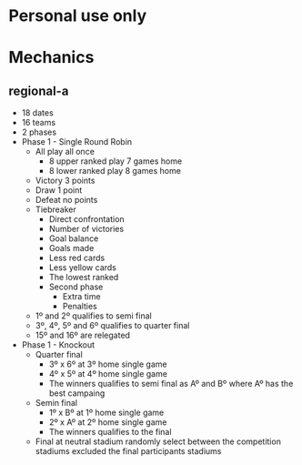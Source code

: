# Personal use only

# Mechanics

## regional-a
- 18 dates
- 16 teams
- 2 phases
- Phase 1 - Single Round Robin
    - All play all once
        - 8 upper ranked play 7 games home
        - 8 lower ranked play 8 games home
    - Victory 3 points
    - Draw 1 point
    - Defeat no points
    - Tiebreaker
        - Direct confrontation
        - Number of victories
        - Goal balance
        - Goals made
        - Less red cards
        - Less yellow cards
        - The lowest ranked
        - Second phase
            - Extra time
            - Penalties
    - 1º and 2º qualifies to semi final
    - 3º, 4º, 5º and 6º qualifies to quarter final
    - 15º and 16º are relegated
- Phase 1 - Knockout
    - Quarter final
        - 3º x 6º at 3º home single game
        - 4º x 5º at 4º home single game
        - The winners qualifies to semi final as Aº and Bº where Aº has the best campaing
    - Semin final
        - 1º x Bº at 1º home single game
        - 2º x Aº at 2º home single game
        - The winners qualifies to the final
    - Final at neutral stadium randomly select between the competition stadiums excluded the final participants stadiums
